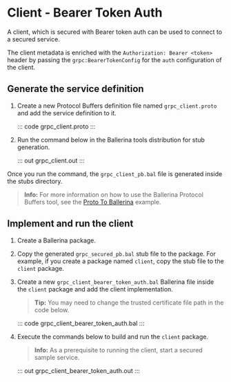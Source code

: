 # Client - Bearer Token Auth

A client, which is secured with Bearer token auth can be used to connect to a secured service.

The client metadata is enriched with the `Authorization: Bearer <token>` header by passing the `grpc:BearerTokenConfig` for the `auth` configuration of the client.

## Generate the service definition

1. Create a new Protocol Buffers definition file named `grpc_client.proto` and add the service definition to it.

   ::: code grpc_client.proto :::

2. Run the command below in the Ballerina tools distribution for stub generation.

    ::: out grpc_client.out :::

Once you run the command, the `grpc_client_pb.bal` file is generated inside the stubs directory.

>**Info:** For more information on how to use the Ballerina Protocol Buffers tool, see the [Proto To Ballerina](https://ballerina.io/learn/by-example/proto-to-ballerina.html) example.

## Implement and run the client

1. Create a Ballerina package.

2. Copy the generated `grpc_secured_pb.bal` stub file to the package. For example, if you create a package named `client`, copy the stub file to the `client` package.

3. Create a new `grpc_client_bearer_token_auth.bal` Ballerina file inside the `client` package and add the client implementation.

   >**Tip:** You may need to change the trusted certificate file path in the code below.

   ::: code grpc_client_bearer_token_auth.bal :::

4. Execute the commands below to build and run the `client` package.

   >**Info:** As a prerequisite to running the client, start a secured sample service.

   ::: out grpc_client_bearer_token_auth.out :::
